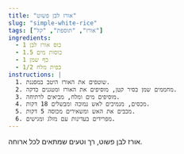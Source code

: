 ```yaml
---
title: "אורז לבן פשוט"
slug: "simple-white-rice"
tags: ["אורז", "תוספת", "קל"]
ingredients:
  - 1 כוס אורז לבן
  - 1.5 כוסות מים
  - 1 כף שמן
  - 1/2 כפית מלח
instructions: |
  1. שוטפים את האורז היטב במסננת.
  2. מחממים שמן בסיר קטן, מוסיפים את האורז ומטגנים כדקה.
  3. מוסיפים מים ומלח, מביאים לרתיחה.
  4. מכסים, מנמיכים לאש נמוכה ומבשלים 18 דקות.
  5. מכבים את האש ומשאירים מכוסה 5 דקות.
  6. מפרידים בעדינות עם מזלג ומגישים.
---
```


אורז לבן פשוט, רך וטעים שמתאים לכל ארוחה. 
